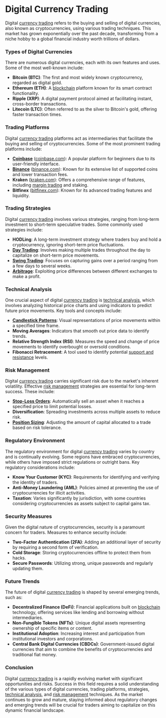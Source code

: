 # Digital Currency Trading

Digital [currency trading](../c/currency_trading_strategies.md) refers to the buying and selling of digital currencies, also known as cryptocurrencies, using various trading techniques. This market has grown exponentially over the past decade, transforming from a niche hobby to a global financial industry worth trillions of dollars. 

### Types of Digital Currencies

There are numerous digital currencies, each with its own features and uses. Some of the most well-known include:

- **Bitcoin (BTC)**: The first and most widely known cryptocurrency, regarded as digital gold.
- **Ethereum (ETH)**: A [blockchain](../b/blockchain_in_trading.md) platform known for its smart contract functionality.
- **Ripple (XRP)**: A digital payment protocol aimed at facilitating instant, cross-border transactions.
- **Litecoin (LTC)**: Often referred to as the silver to Bitcoin's gold, offering faster transaction times.

### Trading Platforms

Digital [currency trading](../c/currency_trading_strategies.md) platforms act as intermediaries that facilitate the buying and selling of cryptocurrencies. Some of the most prominent trading platforms include:

- **[Coinbase](../c/coinbase.md)** ([coinbase.com](https://www.coinbase.com)): A popular platform for beginners due to its user-friendly interface.
- **[Binance](../b/binance.md)** ([binance.com](https://www.binance.com)): Known for its extensive list of supported coins and lower transaction fees.
- **Kraken** ([kraken.com](https://www.kraken.com)): Offers a comprehensive range of features, including [margin trading](../m/margin_trading.md) and staking.
- **Bitfinex** ([bitfinex.com](https://www.bitfinex.com)): Known for its advanced trading features and liquidity.

### Trading Strategies

Digital [currency trading](../c/currency_trading_strategies.md) involves various strategies, ranging from long-term investment to short-term speculative trades. Some commonly used strategies include:

- **HODLing**: A long-term investment strategy where traders buy and hold a cryptocurrency, ignoring short-term price fluctuations.
- **[Day Trading](../d/day_trading.md)**: Involves making multiple trades throughout the day to capitalize on short-term price movements.
- **[Swing Trading](../s/swing_trading.md)**: Focuses on capturing gains over a period ranging from a few days to several weeks.
- **[Arbitrage](../a/arbitrage.md)**: Exploiting price differences between different exchanges to make a profit.

### Technical Analysis

One crucial aspect of digital [currency trading](../c/currency_trading_strategies.md) is [technical analysis](../t/technical_analysis.md), which involves analyzing historical price charts and using indicators to predict future price movements. Key tools and concepts include:

- **[Candlestick Patterns](../c/candlestick_patterns.md)**: Visual representations of price movements within a specified time frame.
- **Moving Averages**: Indicators that smooth out price data to identify trends.
- **Relative Strength Index (RSI)**: Measures the speed and change of price movements to identify overbought or oversold conditions.
- **Fibonacci Retracement**: A tool used to identify potential [support and resistance](../s/support_and_resistance.md) levels.

### Risk Management

Digital [currency trading](../c/currency_trading_strategies.md) carries significant risk due to the market's inherent volatility. Effective [risk management](../r/risk_management.md) strategies are essential for long-term success. These include:

- **[Stop-Loss Orders](../s/stop-loss_orders.md)**: Automatically sell an asset when it reaches a specified price to limit potential losses.
- **Diversification**: Spreading investments across multiple assets to reduce risk.
- **[Position Sizing](../p/position_sizing.md)**: Adjusting the amount of capital allocated to a trade based on risk tolerance.

### Regulatory Environment

The regulatory environment for digital [currency trading](../c/currency_trading_strategies.md) varies by country and is continually evolving. Some regions have embraced cryptocurrencies, while others have imposed strict regulations or outright bans. Key regulatory considerations include:

- **Know Your Customer (KYC)**: Requirements for identifying and verifying the identity of traders.
- **Anti-Money Laundering (AML)**: Policies aimed at preventing the use of cryptocurrencies for illicit activities.
- **Taxation**: Varies significantly by jurisdiction, with some countries considering cryptocurrencies as assets subject to capital gains tax.

### Security Measures

Given the digital nature of cryptocurrencies, security is a paramount concern for traders. Measures to enhance security include:

- **Two-Factor Authentication (2FA)**: Adding an additional layer of security by requiring a second form of verification.
- **Cold Storage**: Storing cryptocurrencies offline to protect them from hacks.
- **Secure Passwords**: Utilizing strong, unique passwords and regularly updating them.

### Future Trends

The future of digital [currency trading](../c/currency_trading_strategies.md) is shaped by several emerging trends, such as:

- **Decentralized Finance (DeFi)**: Financial applications built on [blockchain](../b/blockchain_in_trading.md) technology, offering services like lending and borrowing without intermediaries.
- **Non-Fungible Tokens (NFTs)**: Unique digital assets representing ownership of specific items or content.
- **Institutional Adoption**: Increasing interest and participation from institutional investors and corporations.
- **Central Bank Digital Currencies (CBDCs)**: Government-issued digital currencies that aim to combine the benefits of cryptocurrencies and traditional fiat money.

### Conclusion

Digital [currency trading](../c/currency_trading_strategies.md) is a rapidly evolving market with significant opportunities and risks. Success in this field requires a solid understanding of the various types of digital currencies, trading platforms, strategies, [technical analysis](../t/technical_analysis.md), and [risk management](../r/risk_management.md) techniques. As the market continues to grow and mature, staying informed about regulatory changes and emerging trends will be crucial for traders aiming to capitalize on this dynamic financial landscape.